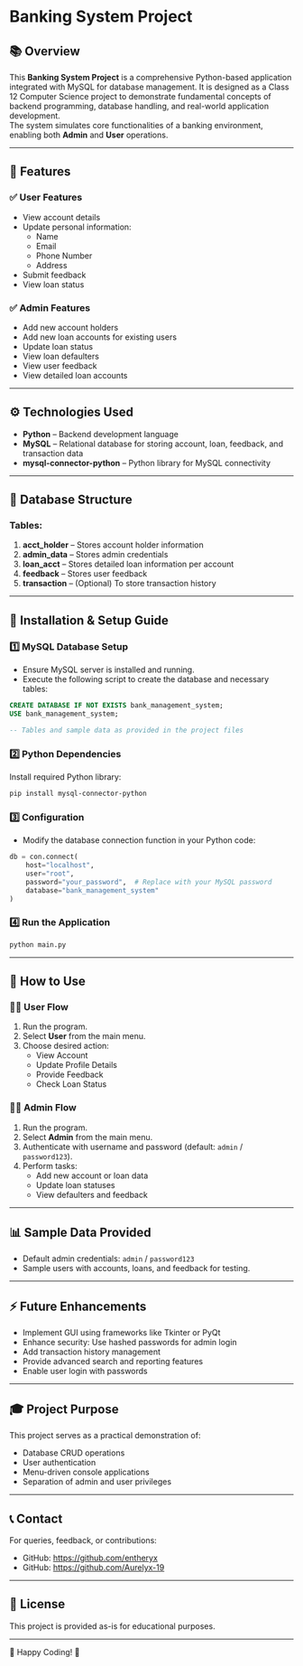 
# Banking System Project

## 📚 Overview

This **Banking System Project** is a comprehensive Python-based application integrated with MySQL for database management. It is designed as a Class 12 Computer Science project to demonstrate fundamental concepts of backend programming, database handling, and real-world application development.  
The system simulates core functionalities of a banking environment, enabling both **Admin** and **User** operations.

---

## 🏦 Features

### ✅ User Features
- View account details
- Update personal information:
    - Name
    - Email
    - Phone Number
    - Address
- Submit feedback
- View loan status

### ✅ Admin Features
- Add new account holders
- Add new loan accounts for existing users
- Update loan status
- View loan defaulters
- View user feedback
- View detailed loan accounts

---

## ⚙️ Technologies Used

- **Python** – Backend development language
- **MySQL** – Relational database for storing account, loan, feedback, and transaction data
- **mysql-connector-python** – Python library for MySQL connectivity

---

## 🧱 Database Structure

### Tables:
1. **acct_holder** – Stores account holder information
2. **admin_data** – Stores admin credentials
3. **loan_acct** – Stores detailed loan information per account
4. **feedback** – Stores user feedback
5. **transaction** – (Optional) To store transaction history

---

## 🚀 Installation & Setup Guide

### 1️⃣ MySQL Database Setup
- Ensure MySQL server is installed and running.
- Execute the following script to create the database and necessary tables:

```sql
CREATE DATABASE IF NOT EXISTS bank_management_system;
USE bank_management_system;

-- Tables and sample data as provided in the project files
```

### 2️⃣ Python Dependencies
Install required Python library:
```bash
pip install mysql-connector-python
```

### 3️⃣ Configuration
- Modify the database connection function in your Python code:
```python
db = con.connect(
    host="localhost",
    user="root",
    password="your_password",  # Replace with your MySQL password
    database="bank_management_system"
)
```

### 4️⃣ Run the Application
```bash
python main.py
```

---

## 🎯 How to Use

### 👨‍💻 User Flow
1. Run the program.
2. Select **User** from the main menu.
3. Choose desired action:
    - View Account
    - Update Profile Details
    - Provide Feedback
    - Check Loan Status

### 🧑‍💼 Admin Flow
1. Run the program.
2. Select **Admin** from the main menu.
3. Authenticate with username and password (default: `admin` / `password123`).
4. Perform tasks:
    - Add new account or loan data
    - Update loan statuses
    - View defaulters and feedback

---

## 📊 Sample Data Provided
- Default admin credentials: `admin` / `password123`
- Sample users with accounts, loans, and feedback for testing.

---

## ⚡ Future Enhancements
- Implement GUI using frameworks like Tkinter or PyQt
- Enhance security: Use hashed passwords for admin login
- Add transaction history management
- Provide advanced search and reporting features
- Enable user login with passwords

---

## 🎓 Project Purpose

This project serves as a practical demonstration of:
- Database CRUD operations
- User authentication
- Menu-driven console applications
- Separation of admin and user privileges

---

## 📞 Contact

For queries, feedback, or contributions:
- GitHub: https://github.com/entheryx
- GitHub: https://github.com/Aurelyx-19

---

## 📜 License

This project is provided as-is for educational purposes.

---

🚀 Happy Coding! 🚀
